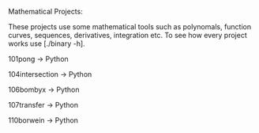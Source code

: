 Mathematical Projects:

These projects use some mathematical tools such as polynomals, function curves, sequences, derivatives, integration etc.
To see how every project works use [./binary -h].

101pong -> Python

104intersection -> Python

106bombyx -> Python

107transfer -> Python

110borwein -> Python